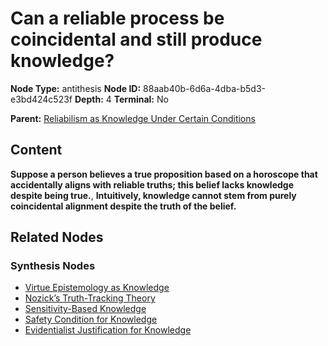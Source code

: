 # Can a reliable process be coincidental and still produce knowledge?

**Node Type:** antithesis
**Node ID:** 88aab40b-6d6a-4dba-b5d3-e3bd424c523f
**Depth:** 4
**Terminal:** No

**Parent:** [Reliabilism as Knowledge Under Certain Conditions](reliabilism-as-knowledge-under-certain-conditions-synthesis-77af00c0-e794-463c-b722-809f562dd13f.md)

## Content

**Suppose a person believes a true proposition based on a horoscope that accidentally aligns with reliable truths; this belief lacks knowledge despite being true.**, **Intuitively, knowledge cannot stem from purely coincidental alignment despite the truth of the belief.**

## Related Nodes

### Synthesis Nodes

- [Virtue Epistemology as Knowledge](virtue-epistemology-as-knowledge-synthesis-47d600e2-c265-4abd-99a9-404645d0f3d6.md)
- [Nozick’s Truth-Tracking Theory](nozicks-truth-tracking-theory-synthesis-5f2ef731-4e20-4927-9bf8-09c8597d31b1.md)
- [Sensitivity-Based Knowledge](sensitivity-based-knowledge-synthesis-b81bde06-9f51-4c25-9992-7055af5899a7.md)
- [Safety Condition for Knowledge](safety-condition-for-knowledge-synthesis-bd9a2d92-3cc5-4a49-a829-6e1e465c8686.md)
- [Evidentialist Justification for Knowledge](evidentialist-justification-for-knowledge-synthesis-e6ffaed4-f3ba-45e6-ace3-a456fa452f55.md)
